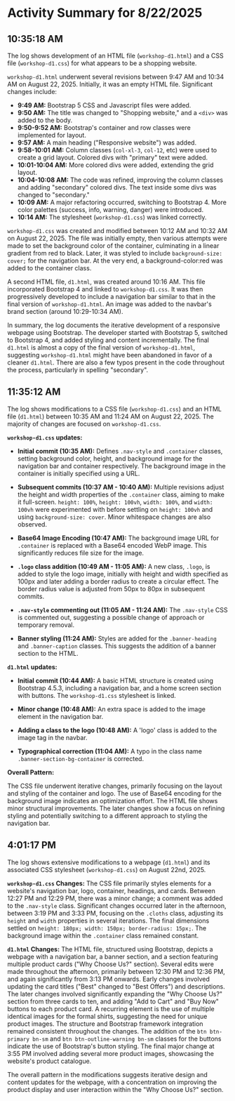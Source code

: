 # Activity Summary for 8/22/2025

## 10:35:18 AM
The log shows development of an HTML file (`workshop-d1.html`) and a CSS file (`workshop-d1.css`) for what appears to be a shopping website.

`workshop-d1.html` underwent several revisions between 9:47 AM and 10:34 AM on August 22, 2025.  Initially, it was an empty HTML file.  Significant changes include:

* **9:49 AM:** Bootstrap 5 CSS and Javascript files were added.
* **9:50 AM:** The title was changed to "Shopping website," and a `<div>` was added to the body.
* **9:50-9:52 AM:** Bootstrap's container and row classes were implemented for layout.
* **9:57 AM:**  A main heading ("Responsive website") was added.
* **9:58-10:01 AM:** Column classes (`col-xl-3`, `col-12`, etc) were used to create a grid layout.  Colored divs with "primary" text were added.
* **10:01-10:04 AM:** More colored divs were added, extending the grid layout.
* **10:04-10:08 AM:** The code was refined, improving the column classes and adding "secondary" colored divs.  The text inside some divs was changed to "secondary."
* **10:09 AM:** A major refactoring occurred, switching to Bootstrap 4.  More color palettes (success, info, warning, danger) were introduced.
* **10:14 AM:**  The stylesheet (`workshop-d1.css`) was linked correctly.


`workshop-d1.css` was created and modified between 10:12 AM and 10:32 AM on August 22, 2025.  The file was initially empty, then various attempts were made to set the background color of the container, culminating in a linear gradient from red to black.  Later, it was styled to include  `background-size: cover;` for the navigation bar. At the very end,  a background-color:red was added to the container class.

A second HTML file, `d1.html`, was created around 10:16 AM.  This file incorporated Bootstrap 4 and linked to `workshop-d1.css`.  It was then progressively developed to include a navigation bar similar to that in the final version of `workshop-d1.html`.  An image was added to the navbar's brand section (around 10:29-10:34 AM).

In summary, the log documents the iterative development of a responsive webpage using Bootstrap. The developer started with Bootstrap 5, switched to Bootstrap 4, and added styling and content incrementally.  The final `d1.html` is almost a copy of the final version of `workshop-d1.html`, suggesting `workshop-d1.html` might have been abandoned in favor of a cleaner `d1.html`.  There are also a few typos present in the code throughout the process, particularly in spelling "secondary".


## 11:35:12 AM
The log shows modifications to a CSS file (`workshop-d1.css`) and an HTML file (`d1.html`) between 10:35 AM and 11:24 AM on August 22, 2025.  The majority of changes are focused on `workshop-d1.css`.

**`workshop-d1.css` updates:**

* **Initial commit (10:35 AM):** Defines `.nav-style` and `.container` classes, setting background color, height, and background image for the navigation bar and container respectively.  The background image in the container is initially specified using a URL.

* **Subsequent commits (10:37 AM - 10:40 AM):**  Multiple revisions adjust the height and width properties of the `.container` class, aiming to make it full-screen.  `height: 100%`, `height: 100vh`, `width: 100%`, and `width: 100vh` were experimented with before settling on `height: 100vh` and using `background-size: cover`.  Minor whitespace changes are also observed.

* **Base64 Image Encoding (10:47 AM):** The background image URL for `.container` is replaced with a Base64 encoded WebP image.  This significantly reduces file size for the image.

* **`.logo` class addition (10:49 AM - 11:05 AM):**  A new class, `.logo`, is added to style the logo image, initially with height and width specified as 100px and later adding a border radius to create a circular effect.  The border radius value is adjusted from 50px to 80px in subsequent commits.

* **`.nav-style` commenting out (11:05 AM - 11:24 AM):** The `.nav-style` CSS is commented out, suggesting a possible change of approach or temporary removal.

* **Banner styling (11:24 AM):**  Styles are added for the `.banner-heading` and `.banner-caption` classes.  This suggests the addition of a banner section to the HTML.


**`d1.html` updates:**

* **Initial commit (10:44 AM):**  A basic HTML structure is created using Bootstrap 4.5.3, including a navigation bar, and a home screen section with buttons.  The `workshop-d1.css` stylesheet is linked.

* **Minor change (10:48 AM):** An extra space is added to the image element in the navigation bar.

* **Adding a class to the logo (10:48 AM):** A 'logo' class is added to the image tag in the navbar.

* **Typographical correction (11:04 AM):** A typo in the class name `.banner-section-bg-container` is corrected.


**Overall Pattern:**

The CSS file underwent iterative changes, primarily focusing on the layout and styling of the container and logo.  The use of Base64 encoding for the background image indicates an optimization effort.  The HTML file shows minor structural improvements. The later changes show a focus on refining styling and potentially switching to a different approach to styling the navigation bar.


## 4:01:17 PM
The log shows extensive modifications to a webpage (`d1.html`) and its associated CSS stylesheet (`workshop-d1.css`) on August 22nd, 2025.

**`workshop-d1.css` Changes:**  The CSS file primarily styles elements for a website's navigation bar, logo, container, headings, and cards.  Between 12:27 PM and 12:29 PM, there was a minor change; a comment was added to the `.nav-style` class.  Significant changes occurred later in the afternoon, between 3:19 PM and 3:33 PM, focusing on the `.cloths` class, adjusting its `height` and `width` properties in several iterations. The final dimensions settled on `height: 180px; width: 150px; border-radius: 15px;`. The background image within the `.container` class remained constant.

**`d1.html` Changes:** The HTML file, structured using Bootstrap, depicts a webpage with a navigation bar, a banner section, and a section featuring multiple product cards ("Why Choose Us?" section).  Several edits were made throughout the afternoon, primarily between 12:30 PM and 12:36 PM, and again significantly from 3:13 PM onwards.  Early changes involved updating the card titles ("Best" changed to "Best Offers") and descriptions.  The later changes involved  significantly expanding the "Why Choose Us?" section from three cards to ten, and adding "Add to Cart" and "Buy Now" buttons to each product card.  A recurring element is the use of multiple identical images  for the formal shirts, suggesting the need for unique product images. The structure and Bootstrap framework integration remained consistent throughout the changes.  The addition of the `btn btn-primary bn-sm` and `btn btn-outline-warning bn-sm` classes for the buttons indicate the use of Bootstrap's button styling. The final major change at 3:55 PM involved adding several more product images, showcasing the website's product catalogue.


The overall pattern in the modifications suggests iterative design and content updates for the webpage, with a concentration on improving the product display and user interaction within the "Why Choose Us?" section.
